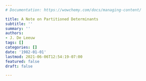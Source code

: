 ```yaml
---
# Documentation: https://wowchemy.com/docs/managing-content/

title: A Note on Partitioned Determinants
subtitle: ''
summary: ''
authors:
- J. De Leeuw
tags: []
categories: []
date: '1982-01-01'
lastmod: 2021-06-06T12:54:19-07:00
featured: false
draft: false

---
```

